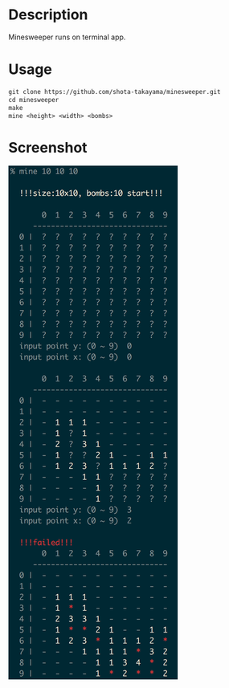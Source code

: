 # Description

Minesweeper runs on terminal app.


# Usage

```
git clone https://github.com/shota-takayama/minesweeper.git
cd minesweeper
make
mine <height> <width> <bombs>
```

# Screenshot

![screenshot](https://raw.githubusercontent.com/shota-takayama/minesweeper/image/demo_image.png)
